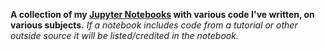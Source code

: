 <b>A collection of my <a href="https://jupyter.org/">Jupyter Notebooks</a> with various code I've written, on various subjects.</b>
<i>If a notebook includes code from a tutorial or other outside source it will be listed/credited in the notebook.</i>
